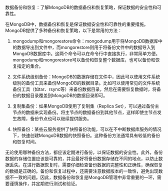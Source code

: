 数据备份和恢复：了解MongoDB的数据备份和恢复策略，保证数据的安全性和可靠性。

在MongoDB中，数据备份和恢复是保证数据安全性和可靠性的重要措施。MongoDB提供了多种备份和恢复策略，以下是常用的方法：

1. mongodump和mongorestore命令：mongodump用于将MongoDB数据库中的数据导出到文件中，而mongorestore则用于将备份文件中的数据导入到MongoDB数据库中。这两个命令可以在命令行中直接执行，非常简单方便。mongodump和mongorestore可以备份和恢复整个数据库，也可以备份和恢复指定的集合。

2. 文件系统级别备份：MongoDB的数据存储在文件中，因此可以使用文件系统级别的备份工具来备份MongoDB的数据目录。比如可以使用常见的文件系统备份工具（如tar、rsync等）来备份数据目录，然后在需要恢复数据时，将备份的数据目录覆盖到MongoDB的数据目录即可。

3. 复制集备份：如果MongoDB使用了复制集（Replica Set），可以通过备份主节点的数据来实现备份。将主节点的数据备份到其他节点，这样即使主节点发生故障，备份节点也可以继续提供服务。

4. 快照备份：某些云服务提供了快照备份功能，可以在不中断数据库服务的情况下，快速创建MongoDB数据的快照备份。这种备份方法通常具有较低的备份和恢复时间。

无论使用哪种备份方法，都应该定期进行备份，以保证数据的安全性。此外，备份数据的存储位置应该是可靠的，并且最好将备份数据存储在不同的地点，以防止数据丢失。在进行数据恢复时，需要仔细检查备份数据的完整性和正确性，确保恢复的数据是正确的。备份和恢复过程中，还需要注意数据版本的一致性，避免出现数据不一致的问题。因此，数据备份和恢复是MongoDB管理中非常重要的一环，需要谨慎操作，并定期进行测试和验证。